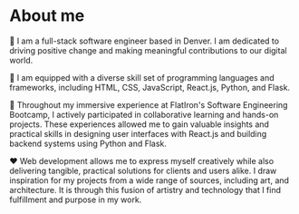 # About me

👋 I am a full-stack software engineer based in Denver. I am dedicated to driving positive change and making meaningful contributions to our digital world.

🧰  I am equipped with a diverse skill set of programming languages and frameworks, including HTML, CSS, JavaScript, React.js, Python, and Flask.

🚀 Throughout my immersive experience at FlatIron's Software Engineering Bootcamp, I actively participated in collaborative learning and hands-on projects. These experiences allowed me to gain valuable insights and practical skills in designing user interfaces with React.js and building backend systems using Python and Flask.

❤️ Web development allows me to express myself creatively while also delivering tangible, practical solutions for clients and users alike. I draw inspiration for my projects from a wide range of sources, including art, and architecture. It is through this fusion of artistry and technology that I find fulfillment and purpose in my work.
